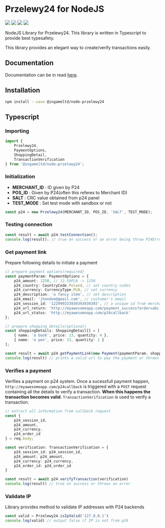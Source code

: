 # Przelewy24 for NodeJS

![](https://img.shields.io/github/workflow/status/ingameltd/node-przelewy24/Build) ![](https://img.shields.io/github/license/ingameltd/node-przelewy24) ![](https://img.shields.io/npm/v/ingameltd/node-przelewy24) ![](https://img.shields.io/github/last-commit/ingameltd/node-przelewy24)

NodeJS Library for Przelewy24. This library is written in Typescript to provide
best typesafety.

This library provides an elegant way to create/verify transactions easily.

## Documentation

Documentation can be in read [here](https://ingameltd.github.io/node-przelewy24).

## Installation

```bash
npm install --save @ingameltd/node-przelewy24
```

## Typescript

### Importing

```typescript
import { 
    Przelewy24,
    PaymentOptions,
    ShoppingDetail,
    TransactionVerification
} from '@ingameltd/node-przelewy24';
```

### Initialization

- **MERCHANT_ID** : ID given by P24
- **POS_ID** : Given by P24(often this referes to Merchant ID)
- **SALT** : CRC value obtained from p24 panel
- **TEST_MODE** : Set test mode with sandbox or not

```typescript
const p24 = new Przelewy24(MERCHANT_ID, POS_ID, 'SALT', TEST_MODE);
```

### Testing connection

```typescript
const result = await p24.testConnection();
console.log(result); // true on success or an error being throw P24Error
```

### Get payment link

Prepare following details to initiate a payment

```typescript
// prepare payment options(required)
const paymentParam: PaymentOptions = {
    p24_amount: 1250, // 12.50PLN -> 1250
    p24_country: CountryCode.Poland, // set country codes
    p24_currency: CurrencyType.PLN, // set currency
    p24_description: 'a fancy item', // set description
    p24_email: 'jhondoe@gmail.com', // customer's email
    p24_session_id: '122999333939393939393', // a unique id from merchant's system
    p24_url_return: 'http://myawesomeapp.com/payment_success?order=abc', // return user to following url after a valid transaction
    p24_url_status: 'http://myawesomeapp.com/p24callback'
};

// prepare shopping details(optional)
const shoppingDetails: ShoppingDetail[] = [
    { name: 'a book', price: 13, quantity: 4 },
    { name: 'a pen', price: 13, quantity: 1 }
];

const result = await p24.getPaymentLink(new Payment(paymentParam, shoppingDetails));
console.log(result) // prints a valid url to pay the payment or throws an error
```

### Verifies a payment

Verifies a payment on p24 system. Once a sucessfull payment happen, `http://myawesomeapp.com/p24callback` is triggered with a `POST` request containing all the details to verify a transaction. **When this happens the transaction becomes valid**. `TransactionVerification` is used to verify a transaction.

```typescript
// extract all information from callback request
const {
    p24_session_id,
    p24_amount,
    p24_currency,
    p24_order_id
} = req.body;

const verification: TransactionVerification = {
    p24_session_id: p24_session_id,
    p24_amount: p24_amount,
    p24_currency: p24_currency,
    p24_order_id: p24_order_id
}

const result = await p24.verifyTransaction(verification)
console.log(result) // true on success or throws an error

```

### Validate IP

Library provides method to validate IP addresses with P24 backends

```typescript
const valid = Przelewy24.isIpValid('127.0.0.1')
console.log(valid) // output false if IP is not from p24
```
